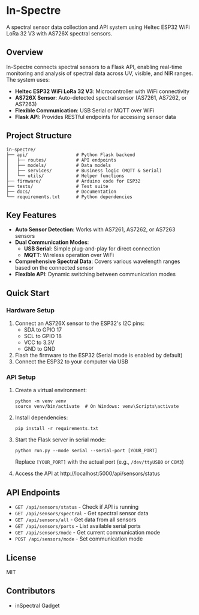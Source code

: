 # In-Spectre

A spectral sensor data collection and API system using Heltec ESP32 WiFi LoRa 32 V3 with AS726X spectral sensors.

## Overview

In-Spectre connects spectral sensors to a Flask API, enabling real-time monitoring and analysis of spectral data across UV, visible, and NIR ranges. The system uses:

- **Heltec ESP32 WiFi LoRa 32 V3**: Microcontroller with WiFi connectivity
- **AS726X Sensor**: Auto-detected spectral sensor (AS7261, AS7262, or AS7263)
- **Flexible Communication**: USB Serial or MQTT over WiFi
- **Flask API**: Provides RESTful endpoints for accessing sensor data

## Project Structure

```
in-spectre/
├── api/                  # Python Flask backend
│   ├── routes/           # API endpoints
│   ├── models/           # Data models
│   ├── services/         # Business logic (MQTT & Serial)
│   └── utils/            # Helper functions
├── firmware/             # Arduino code for ESP32
├── tests/                # Test suite
├── docs/                 # Documentation
└── requirements.txt      # Python dependencies
```

## Key Features

- **Auto Sensor Detection**: Works with AS7261, AS7262, or AS7263 sensors
- **Dual Communication Modes**:
  - **USB Serial**: Simple plug-and-play for direct connection
  - **MQTT**: Wireless operation over WiFi
- **Comprehensive Spectral Data**: Covers various wavelength ranges based on the connected sensor
- **Flexible API**: Dynamic switching between communication modes

## Quick Start

### Hardware Setup

1. Connect an AS726X sensor to the ESP32's I2C pins:
   - SDA to GPIO 17
   - SCL to GPIO 18
   - VCC to 3.3V
   - GND to GND
2. Flash the firmware to the ESP32 (Serial mode is enabled by default)
3. Connect the ESP32 to your computer via USB

### API Setup

1. Create a virtual environment:
   ```
   python -m venv venv
   source venv/bin/activate  # On Windows: venv\Scripts\activate
   ```

2. Install dependencies:
   ```
   pip install -r requirements.txt
   ```

3. Start the Flask server in serial mode:
   ```
   python run.py --mode serial --serial-port [YOUR_PORT]
   ```
   Replace `[YOUR_PORT]` with the actual port (e.g., `/dev/ttyUSB0` or `COM3`)

4. Access the API at http://localhost:5000/api/sensors/status

## API Endpoints

- `GET /api/sensors/status` - Check if API is running
- `GET /api/sensors/spectral` - Get spectral sensor data
- `GET /api/sensors/all` - Get data from all sensors
- `GET /api/sensors/ports` - List available serial ports
- `GET /api/sensors/mode` - Get current communication mode
- `POST /api/sensors/mode` - Set communication mode

## License

MIT

## Contributors

- inSpectral Gadget
